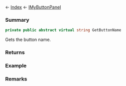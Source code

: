 ← [Index](Api-Index) ← [IMyButtonPanel](SpaceEngineers.Game.ModAPI.Ingame.IMyButtonPanel)

### Summary

```csharp
private public abstract virtual string GetButtonName
```

Gets the button name.

### Returns



### Example

### Remarks

